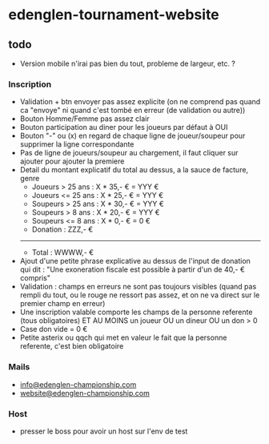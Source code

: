 # edenglen-tournament-website

## todo
- Version mobile n'irai pas bien du tout, probleme de largeur, etc. ?
### Inscription
- Validation + btn envoyer pas assez explicite (on ne comprend pas quand ca "envoye" ni quand c'est tombé en erreur (de validation ou autre))
- Bouton Homme/Femme pas assez clair
- Bouton participation au diner pour les joueurs par défaut à OUI
- Bouton "-" ou (x) en regard de chaque ligne de joueur/soupeur pour supprimer la ligne correspondante
- Pas de ligne de joueurs/soupeur au chargement, il faut cliquer sur ajouter pour ajouter la premiere
- Detail du montant explicatif du total au dessus, a la sauce de facture, genre
  - Joueurs > 25 ans : X * 35,- € = YYY €
  - Joueurs <= 25 ans : X * 25,- € = YYY €
  - Soupeurs > 25 ans : X * 30,- € = YYY €
  - Soupeurs > 8 ans : X * 20,- € = YYY €
  - Soupeurs <= 8 ans : X * 0,- € = 0 €
  - Donation : ZZZ,- €
  - ------
  - Total : WWWW,- €
- Ajout d'une petite phrase explicative au dessus de l'input de donation qui dit : "Une exoneration fiscale est possible à partir d'un de 40,- € compris"
- Validation : champs en erreurs ne sont pas toujours visibles (quand pas rempli du tout, ou le rouge ne ressort pas assez, et on ne va direct sur le premier champ en erreur)
- Une inscription valable comporte les champs de la personne referente (tous obligatoires) ET AU MOINS un joueur OU un dineur OU un don > 0
- Case don vide = 0 €
- Petite asterix ou qqch qui met en valeur le fait que la personne referente, c'est bien obligatoire

### Mails
- info@edenglen-championship.com
- website@edenglen-championship.com

### Host
- presser le boss pour avoir un host sur l'env de test
